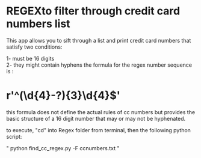 # REGEXto filter through credit card numbers list

This app allows you to sift through a list and print credit card numbers that satisfy two conditions:

1- must be 16 digits <br>
2- they might contain hyphens
the formula for the regex number sequence is : 
# r'^(\d{4}\-?){3}\d{4}$'
this formula does not define the actual rules of cc numbers but provides the basic structure of a 16 digit number that may or may not be hyphenated.

to execute, "cd" into Regex folder from terminal, then the following python script:

" python find_cc_regex.py -F ccnumbers.txt "


